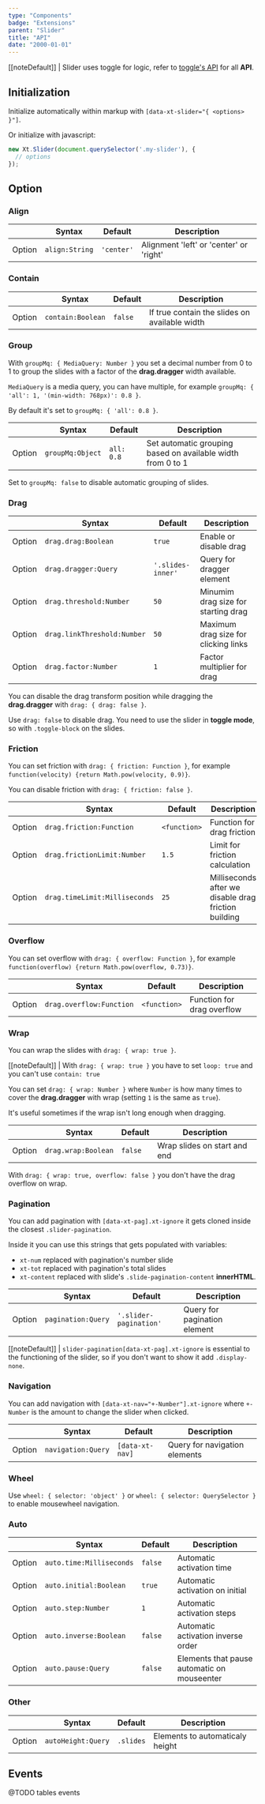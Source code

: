 ```yaml
---
type: "Components"
badge: "Extensions"
parent: "Slider"
title: "API"
date: "2000-01-01"
---
```


[[noteDefault]]
| Slider uses toggle for logic, refer to [toggle's API](/components/toggle/api) for all **API**.

## Initialization

Initialize automatically within markup with `[data-xt-slider="{ <options> }"]`.

Or initialize with javascript:

```jsx
new Xt.Slider(document.querySelector('.my-slider'), {
  // options
});
```

## Option

### Align

<div class="table-scroll">

|                         | Syntax                                    | Default                       | Description                   |
| ----------------------- | ----------------------------------------- | ----------------------------- | ----------------------------- |
| Option                  | `align:String`                          | `'center'`        | Alignment 'left' or 'center' or 'right'           |

</div>

<demo>
  <demovanilla src="vanilla/components/slider/align-center">
  </demovanilla>
  <demovanilla src="vanilla/components/slider/align-left">
  </demovanilla>
  <demovanilla src="vanilla/components/slider/align-right">
  </demovanilla>
</demo>

### Contain

<div class="table-scroll">

|                         | Syntax                                    | Default                       | Description                   |
| ----------------------- | ----------------------------------------- | ----------------------------- | ----------------------------- |
| Option                  | `contain:Boolean`                          | `false`        | If true contain the slides on available width            |

</div>

<demo>
  <demovanilla src="vanilla/components/slider/contain-center">
  </demovanilla>
  <demovanilla src="vanilla/components/slider/contain-left">
  </demovanilla>
  <demovanilla src="vanilla/components/slider/contain-right">
  </demovanilla>
</demo>

### Group

With `groupMq: { MediaQuery: Number }` you set a decimal number from 0 to 1 to group the slides with a factor of the **drag.dragger** width available.

`MediaQuery` is a media query, you can have multiple, for example `groupMq: { 'all': 1, '(min-width: 768px)': 0.8 }`.

By default it's set to `groupMq: { 'all': 0.8 }`.

<div class="table-scroll">

|                         | Syntax                                    | Default                       | Description                   |
| ----------------------- | ----------------------------------------- | ----------------------------- | ----------------------------- |
| Option                  | `groupMq:Object`                          | `all: 0.8`        | Set automatic grouping based on available width from 0 to 1            |

</div>

<demo>
  <demovanilla src="vanilla/components/slider/group-responsive">
  </demovanilla>
</demo>

Set to `groupMq: false` to disable automatic grouping of slides.

<demo>
  <demovanilla src="vanilla/components/slider/group-false">
  </demovanilla>
</demo>

### Drag

<div class="table-scroll">

|                         | Syntax                                    | Default                       | Description                   |
| ----------------------- | ----------------------------------------- | ----------------------------- | ----------------------------- |
| Option                  | `drag.drag:Boolean`                          | `true`        | Enable or disable drag             |
| Option                  | `drag.dragger:Query`                          | `'.slides-inner'`        | Query for dragger element             |
| Option                  | `drag.threshold:Number`                          | `50`        | Minumim drag size for starting drag             |
| Option                  | `drag.linkThreshold:Number`                          | `50`        | Maximum drag size for clicking links             |
| Option                  | `drag.factor:Number`                          | `1`        | Factor multiplier for drag             |

</div>

You can disable the drag transform position while dragging the **drag.dragger** with `drag: { drag: false }`.

Use `drag: false` to disable drag. You need to use the slider in **toggle mode**, so with `.toggle-block` on the slides.

<demo>
  <demovanilla src="vanilla/components/slider/toggle-css">
  </demovanilla>
  <demovanilla src="vanilla/components/slider/toggle-js">
  </demovanilla>
</demo>

### Friction

You can set friction with `drag: { friction: Function }`, for example `function(velocity) {return Math.pow(velocity, 0.9)}`.

You can disable friction with `drag: { friction: false }`.

<div class="table-scroll">

|                         | Syntax                                    | Default                       | Description                   |
| ----------------------- | ----------------------------------------- | ----------------------------- | ----------------------------- |
| Option                  | `drag.friction:Function`                          | `<function>`        | Function for drag friction             |
| Option                  | `drag.frictionLimit:Number`                          | `1.5`        | Limit for friction calculation             |
| Option                  | `drag.timeLimit:Milliseconds`                          | `25`        | Milliseconds after we disable drag friction building            |

</div>

<demo>
  <demovanilla src="vanilla/components/slider/friction-false">
  </demovanilla>
</demo>

### Overflow

You can set overflow with `drag: { overflow: Function }`, for example `function(overflow) {return Math.pow(overflow, 0.73)}`.

<div class="table-scroll">

|                         | Syntax                                    | Default                       | Description                   |
| ----------------------- | ----------------------------------------- | ----------------------------- | ----------------------------- |
| Option                  | `drag.overflow:Function`                          | `<function>`        | Function for drag overflow             |

</div>

### Wrap

You can wrap the slides with `drag: { wrap: true }`.

[[noteDefault]]
| With `drag: { wrap: true }` you have to set `loop: true` and you can't use `contain: true`

<demo>
  <demovanilla src="vanilla/components/slider/wrap">
  </demovanilla>
</demo>

You can set `drag: { wrap: Number }` where `Number` is how many times to cover the **drag.dragger** with wrap (setting `1` is the same as `true`).

It's useful sometimes if the wrap isn't long enough when dragging.

<div class="table-scroll">

|                         | Syntax                                    | Default                       | Description                   |
| ----------------------- | ----------------------------------------- | ----------------------------- | ----------------------------- |
| Option                  | `drag.wrap:Boolean`                          | `false`        | Wrap slides on start and end             |

</div>

<demo>
  <demovanilla src="vanilla/components/slider/wrap-number">
  </demovanilla>
</demo>

With `drag: { wrap: true, overflow: false }` you don't have the drag overflow on wrap.

<demo>
  <demovanilla src="vanilla/components/slider/wrap-left">
  </demovanilla>
  <demovanilla src="vanilla/components/slider/wrap-right">
  </demovanilla>
</demo>

### Pagination

You can add pagination with `[data-xt-pag].xt-ignore` it gets cloned inside the closest `.slider-pagination`.

Inside it you can use this strings that gets populated with variables:

- `xt-num` replaced with pagination's number slide
- `xt-tot` replaced with pagination's total slides
- `xt-content` replaced with slide's `.slide-pagination-content` **innerHTML**.

<div class="table-scroll">

|                         | Syntax                                    | Default                       | Description                   |
| ----------------------- | ----------------------------------------- | ----------------------------- | ----------------------------- |
| Option                  | `pagination:Query`                          | `'.slider-pagination'`        | Query for pagination element             |

</div>

<script type="text/plain" class="language-markup">
  <nav class="slider-pagination">
    <button type="button" class="btn btn-default xt-ignore" data-xt-pag title="Slide xt-num">
      xt-num of xt-tot
    </button>
  </nav>
</script>

[[noteDefault]]
| `slider-pagination[data-xt-pag].xt-ignore` is essential to the functioning of the slider, so if you don't want to show it add `.display-none`.

<demo>
  <demovanilla src="vanilla/components/slider/pagination">
  </demovanilla>
</demo>

### Navigation

You can add navigation with `[data-xt-nav="+-Number"].xt-ignore` where `+-Number` is the amount to change the slider when clicked.

<div class="table-scroll">

|                         | Syntax                                    | Default                       | Description                   |
| ----------------------- | ----------------------------------------- | ----------------------------- | ----------------------------- |
| Option                  | `navigation:Query`                          | `[data-xt-nav]`        | Query for navigation elements             |

</div>

<script type="text/plain" class="language-markup">
  <button type="button" class="btn btn-default xt-ignore" data-xt-nav="-1" title="Previous slide">
    <span class="icon-xt-chevron-left"></span>
  </button>
  <button type="button" class="btn btn-default xt-ignore" data-xt-nav="1" title="Next slide">
    <span class="icon-xt-chevron-right"></span>
  </button>
</script>

<demo>
  <demovanilla src="vanilla/components/slider/navigation">
  </demovanilla>
</demo>

### Wheel

Use `wheel: { selector: 'object' }` or `wheel: { selector: QuerySelector }` to enable mousewheel navigation.

<demo>
  <demovanilla src="vanilla/components/slider/wheel">
  </demovanilla>
</demo>

### Auto

<div class="table-scroll">

|                         | Syntax                                    | Default                       | Description                   |
| ----------------------- | ----------------------------------------- | ----------------------------- | ----------------------------- |
| Option                  | `auto.time:Milliseconds`                          | `false`        | Automatic activation time            |
| Option                  | `auto.initial:Boolean`                          | `true`        | Automatic activation on initial            |
| Option                  | `auto.step:Number`                          | `1`        | Automatic activation steps            |
| Option                  | `auto.inverse:Boolean`                          | `false`        | Automatic activation inverse order            |
| Option                  | `auto.pause:Query`                          | `false`        | Elements that pause automatic on mouseenter            |

</div>

<demo>
  <demovanilla src="vanilla/components/slider/auto">
  </demovanilla>
</demo>

### Other

<div class="table-scroll">

|                         | Syntax                                    | Default                       | Description                   |
| ----------------------- | ----------------------------------------- | ----------------------------- | ----------------------------- |
| Option                  | `autoHeight:Query`                          | `.slides`        | Elements to automaticaly height            |

</div>

<demo>
  <demovanilla src="vanilla/components/slider/other">
  </demovanilla>
</demo>

## Events

@TODO tables events
